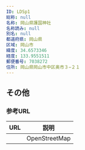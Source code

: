 ```yaml
---
ID: LDSp1
総称: null
名称: 岡山県護国神社
名称読み: null
別名: null
都道府県: 岡山県
区域: 岡山市
緯度: 34.6573346
経度: 133.9551511
郵便番号: 7038272
住所: 岡山県岡山市中区奥市３−２１
---
```


## その他

### 参考URL

| URL | 説明          |
| --- | ------------- |
|     | OpenStreetMap |
